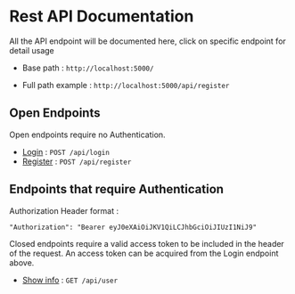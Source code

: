 # Rest API Documentation

All the API endpoint will be documented here, click on specific endpoint for detail usage

* Base path :  `http://localhost:5000/`
  
* Full path example : `http://localhost:5000/api/register`

## Open Endpoints

Open endpoints require no Authentication.

* [Login](login.md) : `POST /api/login`
* [Register](register.md) : `POST /api/register`

## Endpoints that require Authentication

Authorization Header format : 

`"Authorization": "Bearer eyJ0eXAiOiJKV1QiLCJhbGciOiJIUzI1NiJ9"`

Closed endpoints require a valid access token to be included in the header of the
request. An access token can be acquired from the Login endpoint above.

* [Show info](get_user.md) : `GET /api/user`